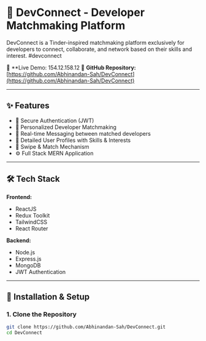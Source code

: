 # 🚀 DevConnect - Developer Matchmaking Platform

DevConnect is a Tinder-inspired matchmaking platform exclusively for developers to connect, collaborate, and network based on their skills and interest. #devconnect

🔗 **Live Demo: 154.12.158.12
📂 **GitHub Repository:** [https://github.com/Abhinandan-Sah/DevConnect](https://github.com/Abhinandan-Sah/DevConnect)

---

## ✨ Features

- 🔐 Secure Authentication (JWT)
- 🎯 Personalized Developer Matchmaking
- 💬 Real-time Messaging between matched developers
- 📄 Detailed User Profiles with Skills & Interests
- 🔄 Swipe & Match Mechanism
- ⚙️ Full Stack MERN Application

---

## 🛠️ Tech Stack

**Frontend:**
- ReactJS
- Redux Toolkit
- TailwindCSS
- React Router

**Backend:**
- Node.js
- Express.js
- MongoDB
- JWT Authentication

---

## 🚧 Installation & Setup

### 1. Clone the Repository

```bash
git clone https://github.com/Abhinandan-Sah/DevConnect.git
cd DevConnect
